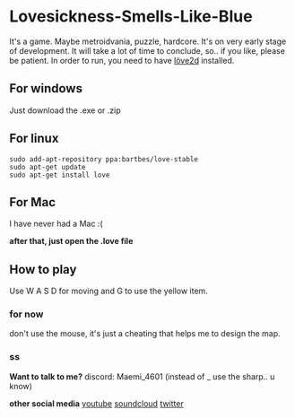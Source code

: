 # Lovesickness-Smells-Like-Blue
It's a game. Maybe metroidvania, puzzle, hardcore.
It's on very early stage of development. It will take a lot of time to conclude, so.. if you like, please be patient.
In order to run, you need to have [löve2d](https://love2d.org/ "LÖVE") installed.

## For windows
Just download the .exe or .zip

## For linux
```
sudo add-apt-repository ppa:bartbes/love-stable
sudo apt-get update
sudo apt-get install love
```

## For Mac
I have never had a Mac :(

**after that, just open the .love file**

## How to play
Use W A S D for moving and G to use the yellow item.

### for now
don't use the mouse, it's just a cheating that helps me to design the map.

### ss
**Want to talk to me?**
discord: Maemi_4601 (instead of _ use the sharp.. u know)

**other social media**
[youtube](https://www.youtube.com/channel/UCJ7bZ7Xg7ggbU8OZMy2fUsg "Maemi no Yume")
[soundcloud](https://soundcloud.com/maemi_no_yume "Maemi <3")
[twitter](https://twitter.com/Maemi_no_yume "me again")
